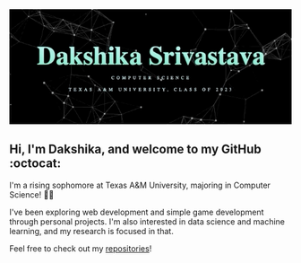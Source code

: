 <div align='center'>
  <img src="https://github.com/daks001/daks001/blob/master/about.gif">
</div>

## Hi, I'm Dakshika, and welcome to my GitHub :octocat:

I'm a rising sophomore at Texas A&M University, majoring in Computer Science! :woman_technologist: 

I've been exploring web development and simple game development through personal projects. I'm also interested in data science and machine learning, and my research is focused in that. 

Feel free to check out my [repositories](https://github.com/daks001?tab=repositories)!
